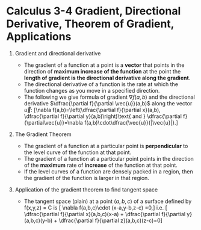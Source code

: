 # Calculus 3-4 Gradient, Directional Derivative, Theorem of Gradient, Applications

1. Gradient and directional derivative
	* The gradient of a function at a point is a **vector** that points in the direction of **maximum increase of the function** at the point the **length of gradient is the directional derivative along the gradient**.
	* The directional derivative of a function is the rate at which the function changes as you move in a specified direction.
	* The following we give formula of gradient $\nabla f(a,b)$ and the directional derivative $\dfrac{\partial f}{\partial \vec{u}}(a,b)$ along the vector $\vec{u}$:
	\[\nabla f(a,b)=\left(\dfrac{\partial f}{\partial x}(a,b), \dfrac{\partial f}{\partial y}(a,b)\right)\text{ and } \dfrac{\partial f}{\partial\vec{u}}=\nabla f(a,b)\cdot\dfrac{\vec{u}}{|\vec{u}|}.\]

2. The Gradient Theorem
	* The gradient of a function at a particular point is **perpendicular** to the level curve of the function at that point.
	* The gradient of a function at a particular point points in the direction of the **maximum** rate of **increase** of the function at that point.
	* If the level curves of a function are densely packed in a region, then the gradient of the function is larger in that region.

3. Application of the gradient theorem to find tangent space
	* The tangent space (plain) at a point $(a,b,c)$ of a surface defined by f(x,y,z) = C is
	\[ \nabla f(a,b,c)\cdot (x-a,y-b,z-c) =0,\]
	i.e.
	\[ \dfrac{\partial f}{\partial x}(a,b,c)(x-a) + \dfrac{\partial f}{\partial y}(a,b,c)(y-b) + \dfrac{\partial f}{\partial z}(a,b,c)(z-c)=0\]